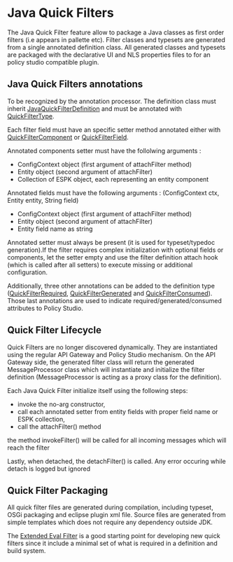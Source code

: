 # Java Quick Filters

The Java Quick Filter feature allow to package a Java classes as first order filters (i.e appears in pallette etc). Filter classes and typesets are generated from a single annotated definition class. All generated classes and typesets are packaged with the declarative UI and NLS properties files to for an policy studio compatible plugin.

## Java Quick Filters annotations

To be recognized by the annotation processor. The definition class must inherit [JavaQuickFilterDefinition](../filter-devkit-runtime/src/main/java/com/vordel/circuit/filter/devkit/quick/JavaQuickFilterDefinition.java) and must be annotated with [QuickFilterType](../filter-devkit-annotations/src/main/java/com/vordel/circuit/filter/devkit/quick/annotations/QuickFilterType.java).

Each filter field must have an specific setter method annotated either with [QuickFilterComponent](../filter-devkit-annotations/src/main/java/com/vordel/circuit/filter/devkit/quick/annotations/QuickFilterComponent.java) or [QuickFilterField](../filter-devkit-annotations/src/main/java/com/vordel/circuit/filter/devkit/quick/annotations/QuickFilterField.java).

Annotated components setter must have the follolwing arguments :
 - ConfigContext object (first argument of attachFilter method)
 - Entity object (second argument of attachFilter)
 - Collection of ESPK object, each representing an entity component

Annotated fields must have the following arguments : (ConfigContext ctx, Entity entity, String field)
 - ConfigContext object (first argument of attachFilter method)
 - Entity object (second argument of attachFilter)
 - Entity field name as string

Annotated setter must always be present (it is used for typeset/typedoc generation).If the filter requires complex initialization with optional fields or components, let the setter empty and use the filter definition attach hook (which is called after all setters) to execute missing or additional configuration.

Additionally, three other annotations can be added to the definition type ([QuickFilterRequired](../filter-devkit-annotations/src/main/java/com/vordel/circuit/filter/devkit/quick/annotations/QuickFilterRequired.java), [QuickFilterGenerated](../filter-devkit-annotations/src/main/java/com/vordel/circuit/filter/devkit/quick/annotations/QuickFilterGenerated.java) and [QuickFilterConsumed](../filter-devkit-annotations/src/main/java/com/vordel/circuit/filter/devkit/quick/annotations/QuickFilterConsumed.java)). Those last annotations are used to indicate required/generated/consumed attributes to Policy Studio.

## Quick Filter Lifecycle

Quick Filters are no longer discovered dynamically. They are instantiated using the regular API Gateway and Policy Studio mechanism. On the API Gateway side, the generated filter class will return the generated MessageProcessor class which will instantiate and initialize the filter definition (MessageProcessor is acting as a proxy class for the definition).

Each Java Quick Filter initialize itself using the following steps:
 - invoke the no-arg constructor,
 - call each annotated setter from entity fields with proper field name or ESPK collection,
 - call the attachFilter() method

the method invokeFilter() will be called for all incoming messages which will reach the filter

Lastly, when detached, the detachFilter() is called. Any error occuring while detach is logged but ignored

## Quick Filter Packaging

All quick filter files are generated during compilation, including typeset, OSGi packaging and eclipse plugin xml file. Source files are generated from simple templates which does not require any dependency outside JDK.

The [Extended Eval Filter](../filter-devkit-plugins/filter-devkit-plugins-eval/README.md) is a good starting point for developing new quick filters since it include a minimal set of what is required in a definition and build system.
